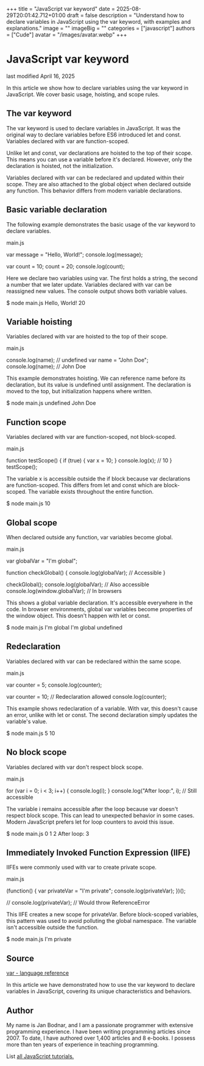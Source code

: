 +++
title = "JavaScript var keyword"
date = 2025-08-29T20:01:42.712+01:00
draft = false
description = "Understand how to declare variables in JavaScript using the var keyword, with examples and explanations."
image = ""
imageBig = ""
categories = ["javascript"]
authors = ["Cude"]
avatar = "/images/avatar.webp"
+++

# JavaScript var keyword

last modified April 16, 2025

In this article we show how to declare variables using the var
keyword in JavaScript. We cover basic usage, hoisting, and scope rules.

## The var keyword

The var keyword is used to declare variables in JavaScript. It was
the original way to declare variables before ES6 introduced let and
const. Variables declared with var are function-scoped.

Unlike let and const, var declarations are
hoisted to the top of their scope. This means you can use a variable before it's
declared. However, only the declaration is hoisted, not the initialization.

Variables declared with var can be redeclared and updated within
their scope. They are also attached to the global object when declared outside
any function. This behavior differs from modern variable declarations.

## Basic variable declaration

The following example demonstrates the basic usage of the var
keyword to declare variables.

main.js
  

var message = "Hello, World!";
console.log(message);

var count = 10;
count = 20;
console.log(count);

Here we declare two variables using var. The first holds a string,
the second a number that we later update. Variables declared with var
can be reassigned new values. The console output shows both variable values.

$ node main.js
Hello, World!
20

## Variable hoisting

Variables declared with var are hoisted to the top of their scope.

main.js
  

console.log(name); // undefined
var name = "John Doe";
console.log(name); // John Doe

This example demonstrates hoisting. We can reference name before
its declaration, but its value is undefined until assignment. The
declaration is moved to the top, but initialization happens where written.

$ node main.js
undefined
John Doe

## Function scope

Variables declared with var are function-scoped, not block-scoped.

main.js
  

function testScope() {
    if (true) {
        var x = 10;
    }
    console.log(x); // 10
}
testScope();

The variable x is accessible outside the if block because var
declarations are function-scoped. This differs from let and const
which are block-scoped. The variable exists throughout the entire function.

$ node main.js
10

## Global scope

When declared outside any function, var variables become global.

main.js
  

var globalVar = "I'm global";

function checkGlobal() {
    console.log(globalVar); // Accessible
}

checkGlobal();
console.log(globalVar); // Also accessible
console.log(window.globalVar); // In browsers

This shows a global variable declaration. It's accessible everywhere in the code.
In browser environments, global var variables become properties of
the window object. This doesn't happen with let or const.

$ node main.js
I'm global
I'm global
undefined

## Redeclaration

Variables declared with var can be redeclared within the same scope.

main.js
  

var counter = 5;
console.log(counter);

var counter = 10; // Redeclaration allowed
console.log(counter);

This example shows redeclaration of a variable. With var, this
doesn't cause an error, unlike with let or const.
The second declaration simply updates the variable's value.

$ node main.js
5
10

## No block scope

Variables declared with var don't respect block scope.

main.js
  

for (var i = 0; i &lt; 3; i++) {
    console.log(i);
}
console.log("After loop:", i); // Still accessible

The variable i remains accessible after the loop because var
doesn't respect block scope. This can lead to unexpected behavior in some cases.
Modern JavaScript prefers let for loop counters to avoid this issue.

$ node main.js
0
1
2
After loop: 3

## Immediately Invoked Function Expression (IIFE)

IIFEs were commonly used with var to create private scope.

main.js
  

(function() {
    var privateVar = "I'm private";
    console.log(privateVar);
})();

// console.log(privateVar); // Would throw ReferenceError

This IIFE creates a new scope for privateVar. Before block-scoped
variables, this pattern was used to avoid polluting the global namespace. The
variable isn't accessible outside the function.

$ node main.js
I'm private

## Source

[var - language reference](https://developer.mozilla.org/en-US/docs/Web/JavaScript/Reference/Statements/var)

In this article we have demonstrated how to use the var keyword to declare
variables in JavaScript, covering its unique characteristics and behaviors.

## Author

My name is Jan Bodnar, and I am a passionate programmer with extensive
programming experience. I have been writing programming articles since 2007.
To date, I have authored over 1,400 articles and 8 e-books. I possess more
than ten years of experience in teaching programming.

List [all JavaScript tutorials.](/all/#js)